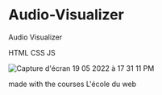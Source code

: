 # Audio-Visualizer

Audio Visualizer 

HTML CSS JS 

![Capture d'écran 19 05 2022 à 17 31 11 PM](https://user-images.githubusercontent.com/79455970/169426586-17adc4d0-e966-4841-82f2-2ad8d93ad77b.png)

made with the courses L'école du web 
